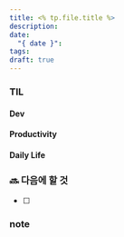 ```yaml
---
title: <% tp.file.title %>
description: 
date:
  "{ date }": 
tags: 
draft: true
---
```



### TIL
#### Dev


#### Productivity


#### Daily Life


### 🔜 다음에 할 것
- [ ] 


### note

